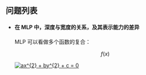 <script type="text/javascript" async src="https://cdn.mathjax.org/mathjax/latest/MathJax.js?config=TeX-MML-AM_CHTML">
</script>

## 问题列表

- #### 在 MLP 中，深度与宽度的关系，及其表示能力的差异
    
    MLP 可以看做多个函数的复合：
    
    $$ f(x)
    $$
    
    <a href="https://www.codecogs.com/eqnedit.php?latex=ax^{2}&space;&plus;&space;by^{2}&space;&plus;&space;c&space;=&space;0" target="_blank"><img src="https://latex.codecogs.com/gif.latex?ax^{2}&space;&plus;&space;by^{2}&space;&plus;&space;c&space;=&space;0" title="ax^{2} + by^{2} + c = 0" /></a>
    
    